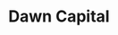 ---
layout: firm_page
title: "Dawn Capital"
id: "dawncapital.com"
permalink: "/dawncapitaldawncapital.com/"
website: "https://dawncapital.com"
offices: "London (United Kingdom)"
investment_stages: "Series A, Series B, Series C"
portfolio_companies: "Ably, Billie, Bondaval, Brite Payments, Bryter, Checkstep, CleanShelf, CluedIn, Collibra, Copper, Cover Genius, Ctw, Dataiku, Divido, Eigen Technologies, Element, Elwood, Firebolt, Flatpay, FlowX.AI, Fonoa, Garrison, Gelato, Granulate, Harbr, Hoxhunt, iZettle, Kaaft, LeadDesk, LeanIX, Lokalise, Medusa, Mimecast, Minute Media, Neo4j, Omi, Onna, Onum, OpenGamma, Qogita, Quantexa, Quantilope, Raito, Shoreline, Showpad, Soldo, Swimm, Templafy, Tink, Vulcan, Zivver"
portfolio_link: "https://dawncapital.com/our-companies/"
investment_markets: "Fintech, Data & Analytics, Dev Ops & Infrastructure, Future of Work, Security & Privacy, SaaS"
founded_year: "2006"
description: "Dawn Capital is a venture capital firm focused on B2B software companies in Europe. They partner with founders to build category-defining companies, providing support and expertise throughout their growth journey."
linkedin: "https://www.linkedin.com/company/dawn-capital"
twitter: "https://twitter.com/dawncapital"
instagram: "https://www.instagram.com/dawn.capital"
team_page: "https://dawncapital.com/our-team/"
investor_type: "Venture Capital"
crunchbase: "https://www.crunchbase.com/organization/dawn-capital"
pitchbook: "https://pitchbook.com/profiles/investor/42995-26"

# SEO Optimization
meta_title: "Dawn Capital - VC Firm - projectstartups.com"
meta_description: "Dawn Capital, Dawn Capital is a venture capital firm focused on B2B software companies in Europe. They partner with founders to build category-defining companies, p..."
meta_keywords: "Dawn Capital, Fintech, Data & Analytics, Dev Ops & Infrastructure, Future of Work, Security & Privacy, SaaS, VC firm, venture capital, startup investor, projectstartups.com"
canonical_url: "https://vc.projectstartups.com/dawncapitaldawncapital.com/"
---